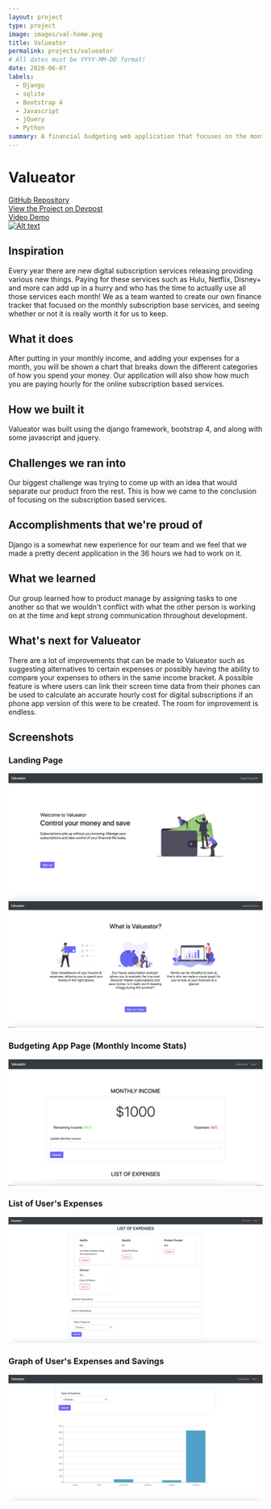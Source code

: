```yaml
---
layout: project
type: project
image: images/val-home.png
title: Valueator
permalink: projects/valueator
# All dates must be YYYY-MM-DD format!
date: 2020-06-07
labels:
  - Django
  - sqlite
  - Bootstrap 4
  - Javascript
  - jQuery
  - Python
summary: A financial budgeting web application that focuses on the monthly subscription base services, and seeing whether or not it is really worth keeping. This app was submitted for the Hack the Northeast Hackathon hosted on June 5- June 7, 2020.
---
```


# Valueator

[GitHub Repository](https://github.com/trey-sumida/Valueator) <br/>
[View the Project on Devpost](https://devpost.com/software/valueator)<br/>
[Video Demo](https://www.youtube.com/watch?v=czIYX9DYL6A)<br/>
[![Alt text](https://img.youtube.com/vi/czIYX9DYL6A/0.jpg)](https://www.youtube.com/watch?v=czIYX9DYL6A)<br/>

## Inspiration
Every year there are new digital subscription services releasing providing various new things. Paying for these services such as Hulu, Netflix, Disney+ and more can add up in a hurry and who has the time to actually use all those services each month! We as a team wanted to create our own finance tracker that focused on the monthly subscription base services, and seeing whether or not it is really worth it for us to keep. 
## What it does
After putting in your monthly income, and adding your expenses for a month, you will be shown a chart that breaks down the different categories of how you spend your money. Our application will also show how much you are paying hourly for the online subscription based services.
## How we built it
Valueator was built using the django framework, bootstrap 4, and along with some javascript and jquery. 
## Challenges we ran into
Our biggest challenge was trying to come up with an idea that would separate our product from the rest. This is how we came to the conclusion of focusing on the subscription based services.
## Accomplishments that we're proud of
Django is a somewhat new experience for our team and we feel that we made a pretty decent application in the 36 hours we had to work on it.
## What we learned
Our group learned how to product manage by assigning tasks to one another so that we wouldn't conflict with what the other person is working on at the time and kept strong communication throughout development.
## What's next for Valueator
There are a lot of improvements that can be made to Valueator such as suggesting alternatives to certain expenses or possibly having the ability to compare your expenses to others in the same income bracket. A possible feature is where users can link their screen time data from their phones can be used to calculate an accurate hourly cost for digital subscriptions if an phone app version of this were to be created. The room for improvement is endless.
## Screenshots

### Landing Page
<img class="ui image" src="../images/val-home.png">
<img class="ui image" src="../images/val-home-2.png">

### Budgeting App Page (Monthly Income Stats)
<img class="ui image" src="../images/val-income.png">

### List of User's Expenses
<img class="ui image" src="../images/val-list.png">

### Graph of User's Expenses and Savings
<img class="ui image" src="../images/val-graph.png">

